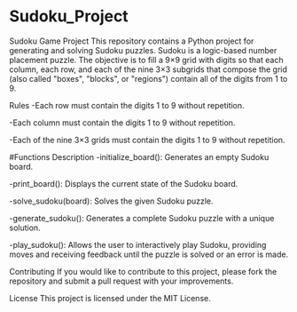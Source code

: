 # Sudoku_Project

Sudoku Game Project
This repository contains a Python project for generating and solving Sudoku puzzles. Sudoku is a logic-based number placement puzzle. The objective is to fill a 9×9 grid with digits so that each column, each row, and each of the nine 3×3 subgrids that compose the grid (also called "boxes", "blocks", or "regions") contain all of the digits from 1 to 9.

Rules
-Each row must contain the digits 1 to 9 without repetition.

-Each column must contain the digits 1 to 9 without repetition.

-Each of the nine 3×3 grids must contain the digits 1 to 9 without repetition.

#Functions Description
-initialize_board(): Generates an empty Sudoku board.

-print_board(): Displays the current state of the Sudoku board.

-solve_sudoku(board): Solves the given Sudoku puzzle.

-generate_sudoku(): Generates a complete Sudoku puzzle with a unique solution.

-play_sudoku(): Allows the user to interactively play Sudoku, providing moves and receiving feedback until the puzzle is solved or an error is made.


Contributing
If you would like to contribute to this project, please fork the repository and submit a pull request with your improvements.

License
This project is licensed under the MIT License.
